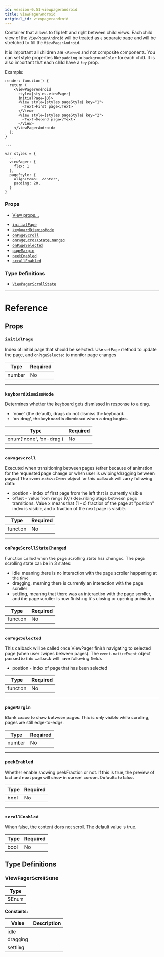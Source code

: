 ```yaml
---
id: version-0.51-viewpagerandroid
title: ViewPagerAndroid
original_id: viewpagerandroid
---
```

Container that allows to flip left and right between child views. Each
child view of the `ViewPagerAndroid` will be treated as a separate page
and will be stretched to fill the `ViewPagerAndroid`.

It is important all children are `<View>`s and not composite components.
You can set style properties like `padding` or `backgroundColor` for each
child. It is also important that each child have a `key` prop.

Example:

```
render: function() {
  return (
    <ViewPagerAndroid
      style={styles.viewPager}
      initialPage={0}>
      <View style={styles.pageStyle} key="1">
        <Text>First page</Text>
      </View>
      <View style={styles.pageStyle} key="2">
        <Text>Second page</Text>
      </View>
    </ViewPagerAndroid>
  );
}

...

var styles = {
  ...
  viewPager: {
    flex: 1
  },
  pageStyle: {
    alignItems: 'center',
    padding: 20,
  }
}
```

### Props

* [View props...](view.md#props)
- [`initialPage`](viewpagerandroid.md#initialpage)
- [`keyboardDismissMode`](viewpagerandroid.md#keyboarddismissmode)
- [`onPageScroll`](viewpagerandroid.md#onpagescroll)
- [`onPageScrollStateChanged`](viewpagerandroid.md#onpagescrollstatechanged)
- [`onPageSelected`](viewpagerandroid.md#onpageselected)
- [`pageMargin`](viewpagerandroid.md#pagemargin)
- [`peekEnabled`](viewpagerandroid.md#peekenabled)
- [`scrollEnabled`](viewpagerandroid.md#scrollenabled)




### Type Definitions

- [`ViewPagerScrollState`](viewpagerandroid.md#viewpagerscrollstate)




---

# Reference

## Props

### `initialPage`

Index of initial page that should be selected. Use `setPage` method to
update the page, and `onPageSelected` to monitor page changes

| Type | Required |
| - | - |
| number | No |




---

### `keyboardDismissMode`

Determines whether the keyboard gets dismissed in response to a drag.
  - 'none' (the default), drags do not dismiss the keyboard.
  - 'on-drag', the keyboard is dismissed when a drag begins.

| Type | Required |
| - | - |
| enum('none', 'on-drag') | No |




---

### `onPageScroll`

Executed when transitioning between pages (ether because of animation for
the requested page change or when user is swiping/dragging between pages)
The `event.nativeEvent` object for this callback will carry following data:
 - position - index of first page from the left that is currently visible
 - offset - value from range [0,1) describing stage between page transitions.
   Value x means that (1 - x) fraction of the page at "position" index is
   visible, and x fraction of the next page is visible.

| Type | Required |
| - | - |
| function | No |




---

### `onPageScrollStateChanged`

Function called when the page scrolling state has changed.
The page scrolling state can be in 3 states:
- idle, meaning there is no interaction with the page scroller happening at the time
- dragging, meaning there is currently an interaction with the page scroller
- settling, meaning that there was an interaction with the page scroller, and the
  page scroller is now finishing it's closing or opening animation

| Type | Required |
| - | - |
| function | No |




---

### `onPageSelected`

This callback will be called once ViewPager finish navigating to selected page
(when user swipes between pages). The `event.nativeEvent` object passed to this
callback will have following fields:
 - position - index of page that has been selected

| Type | Required |
| - | - |
| function | No |




---

### `pageMargin`

Blank space to show between pages. This is only visible while scrolling, pages are still
edge-to-edge.

| Type | Required |
| - | - |
| number | No |




---

### `peekEnabled`

Whether enable showing peekFraction or not. If this is true, the preview of
last and next page will show in current screen. Defaults to false.

| Type | Required |
| - | - |
| bool | No |




---

### `scrollEnabled`

When false, the content does not scroll.
The default value is true.

| Type | Required |
| - | - |
| bool | No |






## Type Definitions

### ViewPagerScrollState

| Type |
| - |
| $Enum |


**Constants:**

| Value | Description |
| - | - |
| idle |  |
| dragging |  |
| settling |  |




